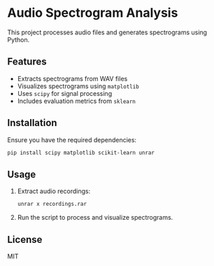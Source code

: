 # Audio Spectrogram Analysis

This project processes audio files and generates spectrograms using Python.

## Features
- Extracts spectrograms from WAV files
- Visualizes spectrograms using `matplotlib`
- Uses `scipy` for signal processing
- Includes evaluation metrics from `sklearn`

## Installation
Ensure you have the required dependencies:
```sh
pip install scipy matplotlib scikit-learn unrar
```

## Usage
1. Extract audio recordings:
   ```sh
   unrar x recordings.rar
   ```
2. Run the script to process and visualize spectrograms.

## License
MIT

